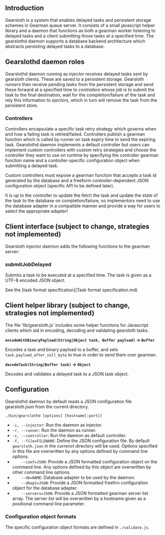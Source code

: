 ## Introduction

Gearsloth is a system that enables delayed tasks and persistent storage schemes
in Gearman queue server. It consists of a small javascript helper library and a
daemon that functions as both a gearman worker listening to delayed tasks and a
client submitting those tasks at a specified time. The gearslothd daemon
supports a database backend architecture which abstracts persisting delayed
tasks to a database.

## Gearslothd daemon roles

Gearslothd daemon running as *injector* receives delayed tasks sent by gearsloth
clients. These are saved to a persistent storage. Gearsloth *runners* then
receive pending tasks from the persistent storage and send these forward at a
specified time to *controllers* whose job is to submit the task to the final
destination, wait for the completion/failure of the task and rely this
information to *ejectors*, which in turn will remove the task from the persistent store.

### Controllers

Controllers encapsulate a specific task retry strategy which governs when and
how a failing task is retried/failed. Controllers publish a gearman function
which is called by runner on task expiry time to send the expiring task.
Gearslothd daemon implements a default controller but users can implement
custom controllers with custom retry strategies and choose the controller
they want to use on runtime by specifying the controller gearman function name
and a controller-specific configuration object when submitting a delayed task.

Custom controllers must expose a gearman function that accepts a task id
generated by the database and a freeform controller-dependent JSON configuration
object (specific API to be defined later).

It is up to the controller to update the fetch the task and update the state of
the task to the database on completion/failure, so implementors need to use the
database adapter in a compatible manner and provide a way for users to select
the appropriate adapter!

## Client interface (subject to change, strategies not implemented)

Gearsloth injector daemon adds the following functions to the gearman server:

### submitJobDelayed

Submits a task to be executed at a specified time. The task is given as a
UTF-8 encoded JSON object.

See the [task format specification](Task format specification.md)

## Client helper library (subject to change, strategies not implemented)

The file 'lib/gearsloth.js' includes some helper functions for Javascript
clients which aid in encoding, decoding and validating gearsloth tasks.

**`encodeWithBinaryPayload(String|Object task, Buffer payload)` -> `Buffer`**

Encodes a task and binary payload to a buffer, and sets `task.payload_after_null_byte` to true
in order to send them over gearman.

**`decodeTask(String|Buffer task)` -> `Object`**

Decodes and validates a delayed task to a JSON task object.

## Configuration

Gearslothd daemon by default reads a JSON configuration file gearsloth.json from
the current directory.

`./bin/gearslothd [options] [hostname[:port]]`

* `-i, --injector`: Run the daemon as injector.
* `-r, --runner`: Run the daemon as runner.
* `-c, --controller`: Run the daemon as default controller.
* `-f, --file=FILENAME`: Define the JSON configuration file. By default
  `gearsloth.json` in the currenct directory will be used. Options specified
  in this file are overwritten by any options defined by command line options.
* `    --conf=JSON`: Provide a JSON formatted configuration object on the
  command line. Any options defined by this object are overwritten by other
  command line options.
* `    --db=NAME`: Database adapter to be used by the daemon.
* `    --dbopt=JSON`: Provide a JSON formatted freefirn configuration object for
  the database adapter.
* `    --servers=JSON`: Provide a JSON formatted gearman server list array.
  The server list will be overwritten by a hostname given as a positional
  command line parameter.

### Configuration object formats

The specific configuration object formats are defined in `./validate.js`.
